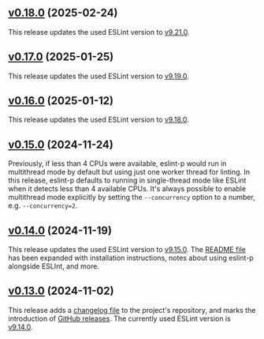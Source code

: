 <a name="v0.18.0"></a>
## [v0.18.0](https://github.com/origin-1/eslint-p/releases/tag/v0.18.0) (2025-02-24)

This release updates the used ESLint version to [v9.21.0](https://eslint.org/blog/2025/02/eslint-v9.21.0-released/).

<a name="v0.17.0"></a>
## [v0.17.0](https://github.com/origin-1/eslint-p/releases/tag/v0.17.0) (2025-01-25)

This release updates the used ESLint version to [v9.19.0](https://eslint.org/blog/2025/01/eslint-v9.19.0-released/).

<a name="v0.16.0"></a>
## [v0.16.0](https://github.com/origin-1/eslint-p/releases/tag/v0.16.0) (2025-01-12)

This release updates the used ESLint version to [v9.18.0](https://eslint.org/blog/2025/01/eslint-v9.18.0-released/).

<a name="v0.15.0"></a>
## [v0.15.0](https://github.com/origin-1/eslint-p/releases/tag/v0.15.0) (2024-11-24)

Previously, if less than 4 CPUs were available, eslint-p would run in multithread mode by default but using just one worker thread for linting.
In this release, eslint-p defaults to running in single-thread mode like ESLint when it detects less than 4 available CPUs.
It's always possible to enable multithread mode explicitly by setting the `--concurrency` option to a number, e.g. `--concurrency=2`.

<a name="v0.14.0"></a>
## [v0.14.0](https://github.com/origin-1/eslint-p/releases/tag/v0.14.0) (2024-11-19)

This release updates the used ESLint version to [v9.15.0](https://eslint.org/blog/2024/11/eslint-v9.15.0-released/).
The [README file](https://github.com/origin-1/eslint-p/blob/main/README.md) has been expanded with installation instructions, notes about using eslint-p alongside ESLInt, and more.

<a name="v0.13.0"></a>
## [v0.13.0](https://github.com/origin-1/eslint-p/releases/tag/v0.13.0) (2024-11-02)

This release adds a [changelog file](https://github.com/origin-1/eslint-p/blob/main/CHANGELOG.md) to the project's repository, and marks the introduction of [GitHub releases](https://github.com/origin-1/eslint-p/releases).
The currently used ESLint version is [v9.14.0](https://eslint.org/blog/2024/11/eslint-v9.14.0-released/).
